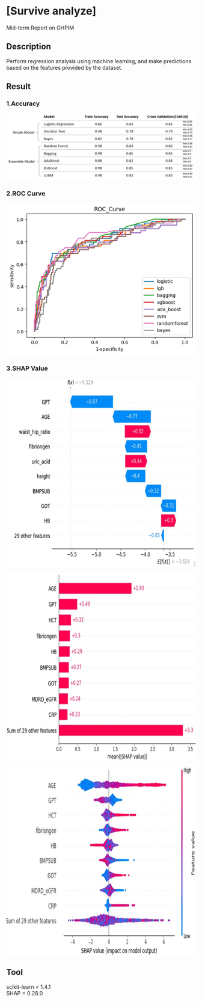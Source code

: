 # [Survive analyze]
Mid-term Report on GHPIM

## Description
Perform regression analysis using machine learning, and make predictions based on the features provided by the dataset.

## Result
### 1.Accuracy
<p align="center">
  <img src="https://github.com/rainday1029/GHPIM_med/blob/master/result/output2.png" alt="Fig.1 Accuracy">
</p>

### 2.ROC Curve
<p align="center">
  <img src="https://github.com/rainday1029/GHPIM_med/blob/master/result/output.png" alt="Fig.2 ROC Curve">
</p>

### 3.SHAP Value
<p align="center">
  <img src="https://github.com/rainday1029/GHPIM_med/blob/master/result/output3.png" width="800" height="500" alt="Fig.1 SHAP Value">
</p>
<p align="center">
  <img src="https://github.com/rainday1029/GHPIM_med/blob/master/result/output4.png" width="800" height="500" alt="Fig.1 SHAP Value">
</p>
<p align="center">
  <img src="https://github.com/rainday1029/GHPIM_med/blob/master/result/output5.png" width="800" height="500" alt="Fig.1 SHAP Value">
</p>

## Tool
scikit-learn = 1.4.1\
SHAP = 0.28.0
